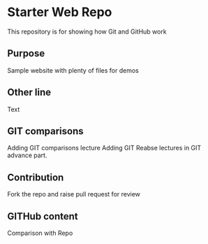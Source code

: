 # Starter Web Repo

This repository is for showing how Git and GitHub work

## Purpose

Sample website with plenty of files for demos

## Other line

Text

## GIT comparisons
Adding GIT comparisons lecture
Adding GIT Reabse lectures in GIT advance part.


## Contribution
Fork the repo and raise pull request for review

## GITHub content
Comparison with Repo
